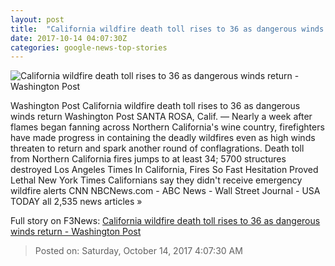```yaml
---
layout: post
title:  "California wildfire death toll rises to 36 as dangerous winds return - Washington Post"
date: 2017-10-14 04:07:30Z
categories: google-news-top-stories
---
```


![California wildfire death toll rises to 36 as dangerous winds return - Washington Post](https://www.washingtonpost.com/resizer/ev7OGMy_TyADxtgrJ-Qst7qyG4Q=/1484x0/https://arc-anglerfish-washpost-prod-washpost.s3.amazonaws.com/public/QI4VLMHLUA4SJBYANU4BSKACFM.jpg)

Washington Post California wildfire death toll rises to 36 as dangerous winds return Washington Post SANTA ROSA, Calif. — Nearly a week after flames began fanning across Northern California's wine country, firefighters have made progress in containing the deadly wildfires even as high winds threaten to return and spark another round of conflagrations. Death toll from Northern California fires jumps to at least 34; 5700 structures destroyed Los Angeles Times In California, Fires So Fast Hesitation Proved Lethal New York Times Californians say they didn't receive emergency wildfire alerts CNN NBCNews.com - ABC News - Wall Street Journal - USA TODAY all 2,535 news articles »


Full story on F3News: [California wildfire death toll rises to 36 as dangerous winds return - Washington Post](http://www.f3nws.com/n/a2hEEE)

> Posted on: Saturday, October 14, 2017 4:07:30 AM
